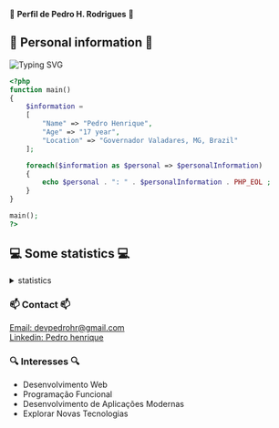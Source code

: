 🌟 **Perfil de Pedro H. Rodrigues** 🌟
## 🚀 Personal information 🚀
![Typing SVG](https://readme-typing-svg.herokuapp.com/?lines=Front-end;Estudando+Laravel&center=true&width=380&height=45)
```php
<?php
function main()
{
    $information =
    [
        "Name" => "Pedro Henrique",
        "Age" => "17 year",
        "Location" => "Governador Valadares, MG, Brazil"
    ];

    foreach($information as $personal => $personalInformation)
    {
        echo $personal . ": " . $personalInformation . PHP_EOL ;
    }
}

main();
?>
```
## 💻 Some statistics 💻
<details>
       <summary>statistics</summary>
    <div align="left">
         <a href="https://github.com/PedroHRFerreira?tab=repositories">
            <img align="center" src="https://github-profile-trophy.vercel.app/?username=PedroHRFerreira&theme=juicyfresh&hide_langs_below=1" alt="PedroHRFerreira github stats"/>
            <img width="800" height="220" src="https://streak-stats.demolab.com/?user=PedroHRFerreira&theme=dark&hide_border=true&border_radius=5&card_width=1000">
         </a>
    </div>
    <div align="left">
      <a href="https://github.com/PedroHRFerreira?tab=repositories">
        <img align="left" src="https://github-readme-stats.vercel.app/api/top-langs?username=PedroHRFerreira&show_icons=true&locale=en&layout=compact&theme=dark" />
        <img align="center" src="https://github-readme-stats.vercel.app/api?username=PedroHRFerreira&show_icons=true&theme=dark&hide_height=27" alt="PedroHRFerreira github stats"/>
      </a>
    </div>
</details>


### 📫 Contact 📫

<div align="right">
  <div align="left">
    <a href="mailto:devpedrohr@gmail.com">Email: devpedrohr@gmail.com</a></br>
      <a href="https://www.linkedin.com/in/pedro-henrique-2ab9b6302/">Linkedin: Pedro henrique </a>
  </div>
</div>



### 🔍 Interesses 🔍

  - Desenvolvimento Web 
  - Programação Funcional 
  - Desenvolvimento de Aplicações Modernas
  - Explorar Novas Tecnologias 
